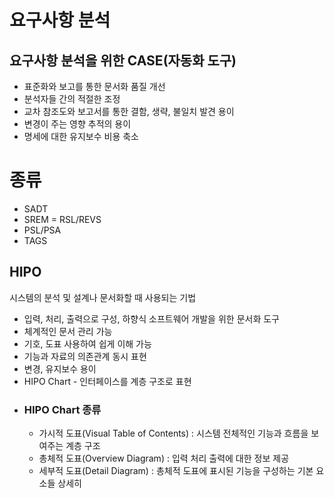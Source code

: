 # 요구사항 분석

## 요구사항 분석을 위한 CASE(자동화 도구)
- 표준화와 보고를 통한 문서화 품질 개선
- 분석자들 간의 적절한 조정
- 교차 참조도와 보고서를 통한 결함, 생략, 불일치 발견 용이
- 변경이 주는 영향 추적의 용이
- 명세에 대한 유지보수 비용 축소
# 종류
- SADT
- SREM = RSL/REVS
- PSL/PSA
- TAGS

## HIPO
시스템의 분석 및 설계나 문서화할 때 사용되는 기법
- 입력, 처리, 출력으로 구성, 하향식 소프트웨어 개발을 위한 문서화 도구
- 체계적인 문서 관리 가능
- 기호, 도표 사용하여 쉽게 이해 가능
- 기능과 자료의 의존관계 동시 표현
- 변경, 유지보수 용이
- HIPO Chart - 인터페이스를 계층 구조로 표현
- ### HIPO Chart 종류
  - 가시적 도표(Visual Table of Contents) : 시스템 전체적인 기능과 흐름을 보여주는 계층 구조
  - 총체적 도표(Overview Diagram) : 입력 처리 출력에 대한 정보 제공
  - 세부적 도표(Detail Diagram) : 총체적 도표에 표시된 기능을 구성하는 기본 요소들 상세히 
